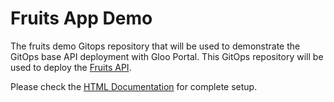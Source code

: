 # Fruits App Demo

The fruits demo  Gitops repository that will be used to demonstrate the GitOps base API deployment with Gloo Portal. This GitOps repository will be used to deploy the [Fruits API](https://github.com/kameshsampath/fruits-api).

Please check the [HTML Documentation](https://kameshsampath.github.io/fruits-api-gitops) for complete setup.
